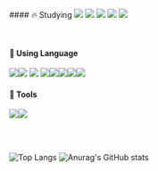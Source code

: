 



<p>
####  🔥 Studying
<img src="https://img.shields.io/badge/Django-092E20?style=flat-square&logo=Django&logoColor=white" />
<img src="https://img.shields.io/badge/jQuery-0769AD?style=flat-square&logo=jQuery&logoColor=white" />
<img src="https://img.shields.io/badge/Spring-6DB33F?style=flat-square&logo=jQuery&logoColor=white" />
<img src="https://img.shields.io/badge/SpringBoot-6DB33F?style=flat-square&logo=SpringBoot&logoColor=white" />
<img src="https://img.shields.io/badge/ajax-00599C?style=flat-square&logo=ajax&logoColor=white" />
  
</p>
<br>

#### 📢 Using Language
<img src="https://img.shields.io/badge/HTML5-E34F26?style=flat-square&logo=HTML5&logoColor=white" /><img src="https://img.shields.io/badge/CSS3-1572B6?style=flat-square&logo=CSS3&logoColor=white" /> <img src="https://img.shields.io/badge/JavaScript-F7DF1E?style=flat-square&logo=JavaScript&logoColor=white" />
<img src="https://img.shields.io/badge/MySQL-4479A1?style=flat-square&logo=MySQL&logoColor=white" /><img src="https://img.shields.io/badge/python-3776AB?style=flat-square&logo=python&logoColor=white" /><img src="https://img.shields.io/badge/C-A8B9CC?style=flat-square&logo=C&logoColor=white" /><img src="https://img.shields.io/badge/C++-00599C?style=flat-square&logo=C++&logoColor=white" /><img src="https://img.shields.io/badge/JAVA-007396?style=flat-square&logo=JAVA&logoColor=white" />
<br>
####  :hammer: Tools
<img src="https://img.shields.io/badge/Git-F05032?style=flat-square&logo=Git&logoColor=white" /><img src="https://img.shields.io/badge/GitHub-181717?style=flat-square&logoGitHub&logoColor=white" />

<br>
<br>

![Top Langs](https://github-readme-stats.vercel.app/api/top-langs/?username=seungHoon0422&layout=compact&theme=tokyonight)
![Anurag's GitHub stats](https://github-readme-stats.vercel.app/api?username=seungHoon0422&show_icons=true&theme=nightowl)






<!--
**seungHoon0422/seungHoon0422** is a ✨ _special_ ✨ repository because its `README.md` (this file) appears on your GitHub profile.

Here are some ideas to get you started:

- 🔭 I’m currently working on ...
- 🌱 I’m currently learning ...
- 👯 I’m looking to collaborate on ...
- 🤔 I’m looking for help with ...
- 💬 Ask me about ...
- 📫 How to reach me: ...
- 😄 Pronouns: ...
- ⚡ Fun fact: ...
-->
